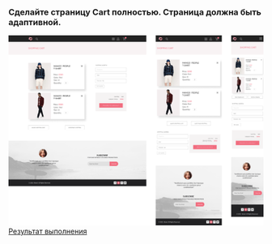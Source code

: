 ### Сделайте страницу Cart полностью. Страница должна быть адаптивной.

![home-task](../materials/home-task-7.png)
[Результат выполнения](https://artiom30.github.io/HTML-CSS--Pro-/lesson-7/homework/cart.html)

